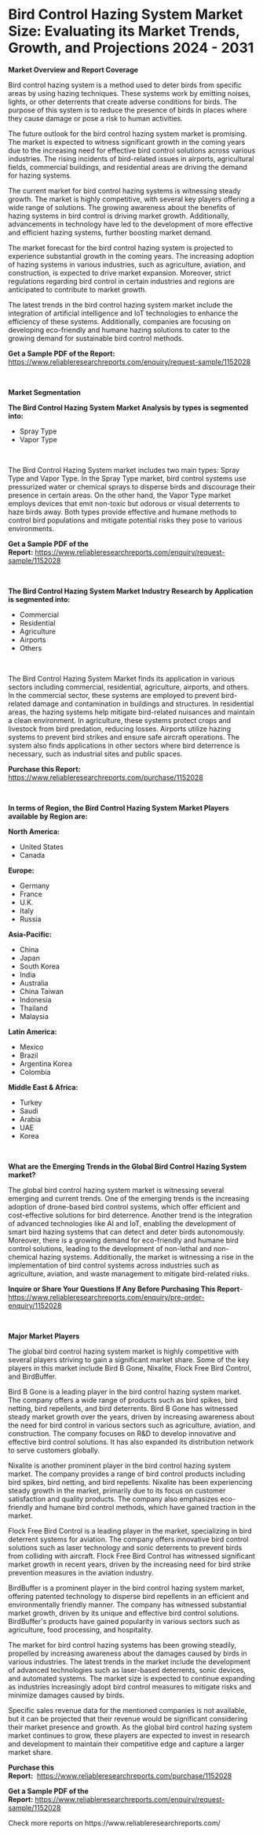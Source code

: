 <p><h1>Bird Control Hazing System Market Size: Evaluating its Market Trends, Growth, and Projections 2024 - 2031</h1></p><p><strong>Market Overview and Report Coverage</strong></p>
<p><p>Bird control hazing system is a method used to deter birds from specific areas by using hazing techniques. These systems work by emitting noises, lights, or other deterrents that create adverse conditions for birds. The purpose of this system is to reduce the presence of birds in places where they cause damage or pose a risk to human activities.</p><p>The future outlook for the bird control hazing system market is promising. The market is expected to witness significant growth in the coming years due to the increasing need for effective bird control solutions across various industries. The rising incidents of bird-related issues in airports, agricultural fields, commercial buildings, and residential areas are driving the demand for hazing systems.</p><p>The current market for bird control hazing systems is witnessing steady growth. The market is highly competitive, with several key players offering a wide range of solutions. The growing awareness about the benefits of hazing systems in bird control is driving market growth. Additionally, advancements in technology have led to the development of more effective and efficient hazing systems, further boosting market demand.</p><p>The market forecast for the bird control hazing system is projected to experience substantial growth in the coming years. The increasing adoption of hazing systems in various industries, such as agriculture, aviation, and construction, is expected to drive market expansion. Moreover, strict regulations regarding bird control in certain industries and regions are anticipated to contribute to market growth.</p><p>The latest trends in the bird control hazing system market include the integration of artificial intelligence and IoT technologies to enhance the efficiency of these systems. Additionally, companies are focusing on developing eco-friendly and humane hazing solutions to cater to the growing demand for sustainable bird control methods.</p></p>
<p><strong>Get a Sample PDF of the Report:</strong> <a href="https://www.reliableresearchreports.com/enquiry/request-sample/1152028">https://www.reliableresearchreports.com/enquiry/request-sample/1152028</a></p>
<p>&nbsp;</p>
<p><strong>Market Segmentation</strong></p>
<p><strong>The Bird Control Hazing System Market Analysis by types is segmented into:</strong></p>
<p><ul><li>Spray Type</li><li>Vapor Type</li></ul></p>
<p>&nbsp;</p>
<p><p>The Bird Control Hazing System market includes two main types: Spray Type and Vapor Type. In the Spray Type market, bird control systems use pressurized water or chemical sprays to disperse birds and discourage their presence in certain areas. On the other hand, the Vapor Type market employs devices that emit non-toxic but odorous or visual deterrents to haze birds away. Both types provide effective and humane methods to control bird populations and mitigate potential risks they pose to various environments.</p></p>
<p><strong>Get a Sample PDF of the Report:</strong>&nbsp;<a href="https://www.reliableresearchreports.com/enquiry/request-sample/1152028">https://www.reliableresearchreports.com/enquiry/request-sample/1152028</a></p>
<p>&nbsp;</p>
<p><strong>The Bird Control Hazing System Market Industry Research by Application is segmented into:</strong></p>
<p><ul><li>Commercial</li><li>Residential</li><li>Agriculture</li><li>Airports</li><li>Others</li></ul></p>
<p>&nbsp;</p>
<p><p>The Bird Control Hazing System Market finds its application in various sectors including commercial, residential, agriculture, airports, and others. In the commercial sector, these systems are employed to prevent bird-related damage and contamination in buildings and structures. In residential areas, the hazing systems help mitigate bird-related nuisances and maintain a clean environment. In agriculture, these systems protect crops and livestock from bird predation, reducing losses. Airports utilize hazing systems to prevent bird strikes and ensure safe aircraft operations. The system also finds applications in other sectors where bird deterrence is necessary, such as industrial sites and public spaces.</p></p>
<p><strong>Purchase this Report:</strong>&nbsp; <a href="https://www.reliableresearchreports.com/purchase/1152028">https://www.reliableresearchreports.com/purchase/1152028</a></p>
<p>&nbsp;</p>
<p><strong>In terms of Region, the Bird Control Hazing System Market Players available by Region are:</strong></p>
<p>
    <p> <strong> North America: </strong>
        <ul>
            <li>United States</li>
            <li>Canada</li>
        </ul>
        </p> 
    <p> <strong> Europe: </strong>
        <ul>
            <li>Germany</li>
            <li>France</li>
            <li>U.K.</li>
            <li>Italy</li>
            <li>Russia</li>
        </ul>
        </p> 
    <p> <strong> Asia-Pacific: </strong>
        <ul>
            <li>China</li>
            <li>Japan</li>
            <li>South Korea</li>
            <li>India</li>
            <li>Australia</li>
            <li>China Taiwan</li>
            <li>Indonesia</li>
            <li>Thailand</li>
            <li>Malaysia</li>
        </ul>
        </p> 
    <p> <strong> Latin America: </strong>
        <ul>
            <li>Mexico</li>
            <li>Brazil</li>
            <li>Argentina Korea</li>
            <li>Colombia</li>
        </ul>
        </p> 
    <p> <strong> Middle East & Africa: </strong>
        <ul>
            <li>Turkey</li>
            <li>Saudi</li>
            <li>Arabia</li>
            <li>UAE</li>
            <li>Korea</li>
        </ul>
    </p>
    </p>
<p>&nbsp;</p>
<p><strong>What are the Emerging Trends in the Global Bird Control Hazing System market?</strong></p>
<p><p>The global bird control hazing system market is witnessing several emerging and current trends. One of the emerging trends is the increasing adoption of drone-based bird control systems, which offer efficient and cost-effective solutions for bird deterrence. Another trend is the integration of advanced technologies like AI and IoT, enabling the development of smart bird hazing systems that can detect and deter birds autonomously. Moreover, there is a growing demand for eco-friendly and humane bird control solutions, leading to the development of non-lethal and non-chemical hazing systems. Additionally, the market is witnessing a rise in the implementation of bird control systems across industries such as agriculture, aviation, and waste management to mitigate bird-related risks.</p></p>
<p><strong>Inquire or Share Your Questions If Any Before Purchasing This Report</strong>- <a href="https://www.reliableresearchreports.com/enquiry/pre-order-enquiry/1152028">https://www.reliableresearchreports.com/enquiry/pre-order-enquiry/1152028</a></p>
<p>&nbsp;</p>
<p><strong>Major Market Players</strong></p>
<p><p>The global bird control hazing system market is highly competitive with several players striving to gain a significant market share. Some of the key players in this market include Bird B Gone, Nixalite, Flock Free Bird Control, and BirdBuffer. </p><p>Bird B Gone is a leading player in the bird control hazing system market. The company offers a wide range of products such as bird spikes, bird netting, bird repellents, and bird deterrents. Bird B Gone has witnessed steady market growth over the years, driven by increasing awareness about the need for bird control in various sectors such as agriculture, aviation, and construction. The company focuses on R&D to develop innovative and effective bird control solutions. It has also expanded its distribution network to serve customers globally. </p><p>Nixalite is another prominent player in the bird control hazing system market. The company provides a range of bird control products including bird spikes, bird netting, and bird repellents. Nixalite has been experiencing steady growth in the market, primarily due to its focus on customer satisfaction and quality products. The company also emphasizes eco-friendly and humane bird control methods, which have gained traction in the market.</p><p>Flock Free Bird Control is a leading player in the market, specializing in bird deterrent systems for aviation. The company offers innovative bird control solutions such as laser technology and sonic deterrents to prevent birds from colliding with aircraft. Flock Free Bird Control has witnessed significant market growth in recent years, driven by the increasing need for bird strike prevention measures in the aviation industry. </p><p>BirdBuffer is a prominent player in the bird control hazing system market, offering patented technology to disperse bird repellents in an efficient and environmentally friendly manner. The company has witnessed substantial market growth, driven by its unique and effective bird control solutions. BirdBuffer's products have gained popularity in various sectors such as agriculture, food processing, and hospitality.</p><p>The market for bird control hazing systems has been growing steadily, propelled by increasing awareness about the damages caused by birds in various industries. The latest trends in the market include the development of advanced technologies such as laser-based deterrents, sonic devices, and automated systems. The market size is expected to continue expanding as industries increasingly adopt bird control measures to mitigate risks and minimize damages caused by birds.</p><p>Specific sales revenue data for the mentioned companies is not available, but it can be projected that their revenue would be significant considering their market presence and growth. As the global bird control hazing system market continues to grow, these players are expected to invest in research and development to maintain their competitive edge and capture a larger market share.</p></p>
<p><strong>Purchase this Report:</strong>&nbsp;&nbsp;<a href="https://www.reliableresearchreports.com/purchase/1152028">https://www.reliableresearchreports.com/purchase/1152028</a></p>
<p></p>
<p><strong>Get a Sample PDF of the Report:</strong>&nbsp;<a href="https://www.reliableresearchreports.com/enquiry/request-sample/1152028">https://www.reliableresearchreports.com/enquiry/request-sample/1152028</a></p>
<p>Check more reports on https://www.reliableresearchreports.com/</p>